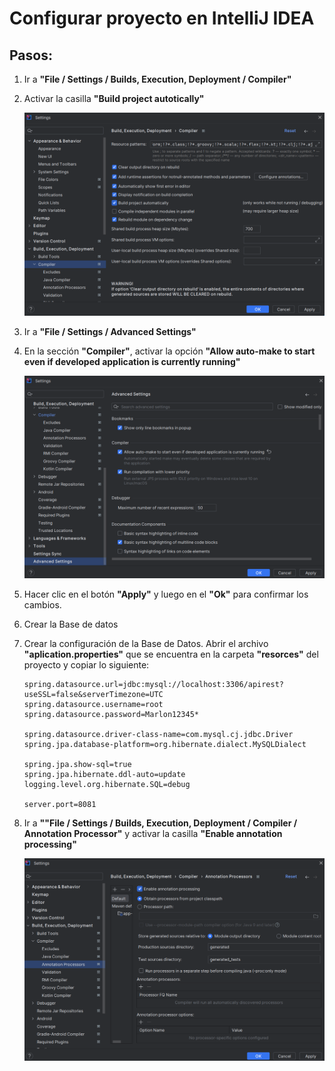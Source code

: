 # Configurar proyecto en IntelliJ IDEA

## Pasos:

1. Ir a **"File / Settings / Builds, Execution, Deployment / Compiler"**

2. Activar la casilla **"Build project autotically"**

	![](./images/buildProjectAutomatically.png)

3. Ir a **"File / Settings / Advanced Settings"**

4. En la sección **"Compiler"**, activar la opción **"Allow auto-make to start even if developed application is currently running"**

	![](./images/advancedSettings.png)

5.	Hacer clic en el botón **"Apply"** y luego en el **"Ok"** para confirmar los cambios. 

6. Crear la Base de datos

7. Crear la configuración de la Base de Datos.  Abrir el archivo **"aplication.properties"** que se encuentra en la carpeta **"resorces"** del proyecto y copiar lo siguiente:

	```
	spring.datasource.url=jdbc:mysql://localhost:3306/apirest?useSSL=false&serverTimezone=UTC
	spring.datasource.username=root
	spring.datasource.password=Marlon12345*

	spring.datasource.driver-class-name=com.mysql.cj.jdbc.Driver
	spring.jpa.database-platform=org.hibernate.dialect.MySQLDialect

	spring.jpa.show-sql=true
	spring.jpa.hibernate.ddl-auto=update
	logging.level.org.hibernate.SQL=debug

	server.port=8081
	```

8. Ir a **""File / Settings / Builds, Execution, Deployment / Compiler / Annotation Processor"** y activar la casilla **"Enable annotation processing"**

	![](./images/annotationProcessors.png)



